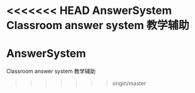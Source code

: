 <<<<<<< HEAD
AnswerSystem
Classroom answer system
教学辅助
=======
# AnswerSystem
Classroom answer system 
教学辅助
>>>>>>> origin/master
